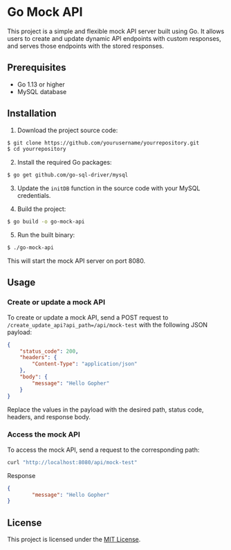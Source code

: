 
# Go Mock API

This project is a simple and flexible mock API server built using Go. It allows users to create and update dynamic API endpoints with custom responses, and serves those endpoints with the stored responses.

## Prerequisites

- Go 1.13 or higher
- MySQL database

## Installation

1. Download the project source code:

```bash
$ git clone https://github.com/yourusername/yourrepository.git
$ cd yourrepository
```

2. Install the required Go packages:

```bash
$ go get github.com/go-sql-driver/mysql
```

3. Update the `initDB` function in the source code with your MySQL credentials.

4. Build the project:

```bash
$ go build -o go-mock-api
```

5. Run the built binary:

```bash
$ ./go-mock-api
```

This will start the mock API server on port 8080.

## Usage

### Create or update a mock API

To create or update a mock API, send a POST request to `/create_update_api?api_path=/api/mock-test` with the following JSON payload:
```json
{
	"status_code": 200,
	"headers": {
		"Content-Type": "application/json"
	},
	"body": {
		"message": "Hello Gopher"
	}
}
```

Replace the values in the payload with the desired path, status code, headers, and response body.


### Access the mock API

To access the mock API, send a request to the corresponding path:

```bash
curl "http://localhost:8080/api/mock-test"
```

Response
```json
{
		"message": "Hello Gopher"
}
```

## License

This project is licensed under the [MIT License](https://opensource.org/licenses/MIT).